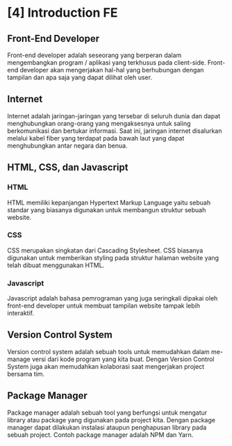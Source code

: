 # [4] Introduction FE

## Front-End Developer

Front-end developer adalah seseorang yang berperan dalam mengembangkan program / aplikasi yang terkhusus pada client-side. Front-end developer akan mengerjakan hal-hal yang berhubungan dengan tampilan dan apa saja yang dapat dilihat oleh user.

## Internet

Internet adalah jaringan-jaringan yang tersebar di seluruh dunia dan dapat menghubungkan orang-orang yang mengaksesnya untuk saling berkomunikasi dan bertukar informasi. Saat ini, jaringan internet disalurkan melalui kabel fiber yang terdapat pada bawah laut yang dapat menghubungkan antar negara dan benua.

## HTML, CSS, dan Javascript

### HTML

HTML memiliki kepanjangan Hypertext Markup Language yaitu sebuah standar yang biasanya digunakan untuk membangun struktur sebuah website.

### CSS

CSS merupakan singkatan dari Cascading Stylesheet. CSS biasanya digunakan untuk memberikan styling pada struktur halaman website yang telah dibuat menggunakan HTML.

### Javascript

Javascript adalah bahasa pemrograman yang juga seringkali dipakai oleh front-end developer untuk membuat tampilan website tampak lebih interaktif.

## Version Control System

Version control system adalah sebuah tools untuk memudahkan dalam me-manage versi dari kode program yang kita buat. Dengan Version Control System juga akan memudahkan kolaborasi saat mengerjakan project bersama tim.

## Package Manager

Package manager adalah sebuah tool yang berfungsi untuk mengatur library atau package yang digunakan pada project kita. Dengan package manager dapat dilakukan instalasi ataupun penghapusan library pada sebuah project. Contoh package manager adalah NPM dan Yarn.
